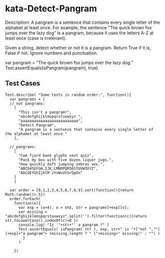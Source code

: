 # kata-Detect-Pangram

Description:
A pangram is a sentence that contains every single letter of the alphabet at least once. For example, the sentence "The quick brown fox jumps over the lazy dog" is a pangram, because it uses the letters A-Z at least once (case is irrelevant).

Given a string, detect whether or not it is a pangram. Return True if it is, False if not. Ignore numbers and punctuation.

var pangram = "The quick brown fox jumps over the lazy dog."
Test.assertEquals(isPangram(pangram), true)


Test Cases
-

    Test.describe( "Some tests in random order:", function(){
      var pangrams = [ 
      // not pangrams:
        [ 
          "This isn't a pangram!",
          "abcdefghijklmopqrstuvwxyz ",
          "aaaaaaaaaaaaaaaaaaaaaaaaaa",
          "Detect Pangram",
          "A pangram is a sentence that contains every single letter of the alphabet at least once."
        ],

      // pangrams:
        [
          "Cwm fjord bank glyphs vext quiz",
          "Pack my box with five dozen liquor jugs.",
          "How quickly daft jumping zebras vex.",
          "ABCD45EFGH,IJK,LMNOPQR56STUVW3XYZ",
          "AbCdEfGhIjKlM zYxWvUtSrQpOn"
        ]
        ]
  
      var order = [0,1,2,3,4,5,6,7,8,9].sort(function(){return Math.random()>.5})
      order.forEach(
        function(o){
          var exp = (o>4), o = o%5, str = pangrams[+exp][o];
          var missing = "abcdefghijklmnopqrstuvwxyz".split('').filter(function(c){return str.toLowerCase().indexOf(c)<0 })
          console.log( "Is '"+str+"' a pangram ?" )
          Test.assertEquals( isPangram( str ), exp, str+" is "+["not ",""][+exp]+"a pangram"+ (missing.length ? " ("+missing+" missing)" : "") )
            }
          )

        })

